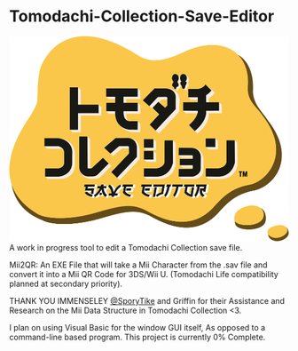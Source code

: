 # Tomodachi-Collection-Save-Editor
![Logo](https://github.com/KniteRite-Studios/Tomodachi-Collection-Save-Editor/blob/main/Logo.png?raw=true)
A work in progress tool to edit a Tomodachi Collection save file. 


Mii2QR: An EXE File that will take a Mii Character from the .sav file and convert it into a Mii QR Code for 3DS/Wii U. (Tomodachi Life compatibility planned at secondary priority).

THANK YOU IMMENSELEY [@SporyTike](https://github.com/SporyTike) and Griffin for their Assistance and Research on the Mii Data Structure in Tomodachi Collection <3.

I plan on using Visual Basic for the window GUI itself, As opposed to a command-line based program. This project is currently 0% Complete.

